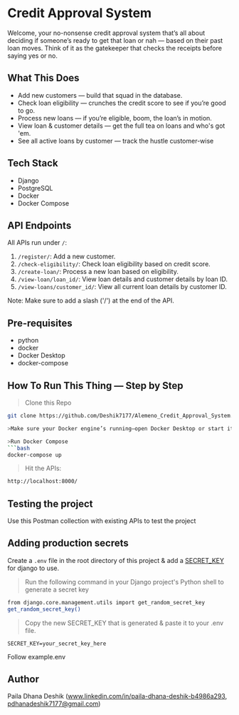 # Credit Approval System

Welcome, your no-nonsense credit approval system that’s all about deciding if someone’s ready to get that loan or nah — based on their past loan moves. Think of it as the gatekeeper that checks the receipts before saying yes or no.

## What This Does

- Add new customers — build that squad in the database.
- Check loan eligibility — crunches the credit score to see if you’re good to go.
- Process new loans — if you’re eligible, boom, the loan’s in motion.
- View loan & customer details — get the full tea on loans and who's got 'em.
- See all active loans by customer — track the hustle customer-wise

## Tech Stack

- Django
- PostgreSQL
- Docker
- Docker Compose

## API Endpoints

All APIs run under `/`:
1. `/register/`: Add a new customer.
2. `/check-eligibility/`: Check loan eligibility based on credit score.
3. `/create-loan/`: Process a new loan based on eligibility.
4. `/view-loan/loan_id/`: View loan details and customer details by loan ID.
5. `/view-loans/customer_id/`: View all current loan details by customer ID.

Note: Make sure to add a slash ('/') at the end of the API.

## Pre-requisites

- python
- docker
- Docker Desktop
- docker-compose

## How To Run This Thing — Step by Step

>Clone this Repo
```bash
git clone https://github.com/Deshik7177/Alemeno_Credit_Approval_System.git

>Make sure your Docker engine’s running—open Docker Desktop or start it using your OS’s way.

>Run Docker Compose
```bash
docker-compose up
```
>Hit the APIs:
```bash
http://localhost:8000/
```

## Testing the project
Use this Postman collection with existing APIs to test the project


## Adding production secrets
Create a ```.env``` file in the root directory of this project & add a [SECRET_KEY](https://docs.djangoproject.com/en/5.0/ref/settings/#secret-key) for django to use.
>Run the following command in your Django project's Python shell to generate a secret key
```bash
from django.core.management.utils import get_random_secret_key
get_random_secret_key()
```
>Copy the new SECRET_KEY that is generated & paste it to your .env file.
```
SECRET_KEY=your_secret_key_here
```
Follow example.env

## Author
Paila Dhana Deshik (www.linkedin.com/in/paila-dhana-deshik-b4986a293, pdhanadeshik7177@gmail.com)
